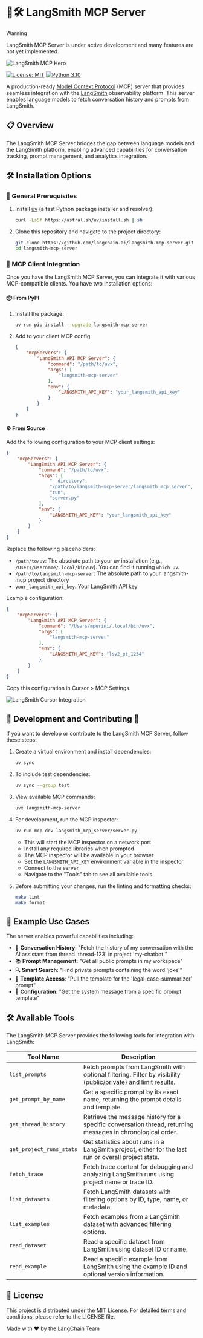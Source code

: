 # 🦜🛠️ LangSmith MCP Server

> [!WARNING]
> LangSmith MCP Server is under active development and many features are not yet implemented.


![LangSmith MCP Hero](https://raw.githubusercontent.com/langchain-ai/langsmith-mcp-server/refs/heads/main/docs/assets/langsmith_mcp_hero.png)

[![License: MIT](https://img.shields.io/badge/License-MIT-yellow.svg)](https://opensource.org/licenses/MIT)
[![Python 3.10](https://img.shields.io/badge/python-3.10-blue.svg)](https://www.python.org/downloads/release/python-3100/)

A production-ready [Model Context Protocol](https://modelcontextprotocol.io/introduction) (MCP) server that provides seamless integration with the [LangSmith](https://smith.langchain.com) observability platform. This server enables language models to fetch conversation history and prompts from LangSmith.

## 📋 Overview

The LangSmith MCP Server bridges the gap between language models and the LangSmith platform, enabling advanced capabilities for conversation tracking, prompt management, and analytics integration.

## 🛠️ Installation Options

### 📝 General Prerequisites

1. Install [uv](https://github.com/astral-sh/uv) (a fast Python package installer and resolver):
   ```bash
   curl -LsSf https://astral.sh/uv/install.sh | sh
   ```

2. Clone this repository and navigate to the project directory:
   ```bash
   git clone https://github.com/langchain-ai/langsmith-mcp-server.git
   cd langsmith-mcp-server
   ```

### 🔌 MCP Client Integration

Once you have the LangSmith MCP Server, you can integrate it with various MCP-compatible clients. You have two installation options:

#### 📦 From PyPI

1. Install the package:
   ```bash
   uv run pip install --upgrade langsmith-mcp-server
   ```

2. Add to your client MCP config:
   ```json
   {
       "mcpServers": {
           "LangSmith API MCP Server": {
               "command": "/path/to/uvx",
               "args": [
                   "langsmith-mcp-server"
               ],
               "env": {
                   "LANGSMITH_API_KEY": "your_langsmith_api_key"
               }
           }
       }
   }
   ```

#### ⚙️ From Source

Add the following configuration to your MCP client settings:

```json
{
    "mcpServers": {
        "LangSmith API MCP Server": {
            "command": "/path/to/uvx",
            "args": [
                "--directory",
                "/path/to/langsmith-mcp-server/langsmith_mcp_server",
                "run",
                "server.py"
            ],
            "env": {
                "LANGSMITH_API_KEY": "your_langsmith_api_key"
            }
        }
    }
}
```

Replace the following placeholders:
- `/path/to/uv`: The absolute path to your uv installation (e.g., `/Users/username/.local/bin/uv`). You can find it running `which uv`.
- `/path/to/langsmith-mcp-server`: The absolute path to your langsmith-mcp project directory
- `your_langsmith_api_key`: Your LangSmith API key

Example configuration:
```json
{
    "mcpServers": {
        "LangSmith API MCP Server": {
            "command": "/Users/mperini/.local/bin/uvx",
            "args": [
                "langsmith-mcp-server"
            ],
            "env": {
                "LANGSMITH_API_KEY": "lsv2_pt_1234"
            }
        }
    }
}
```

Copy this configuration in Cursor > MCP Settings.

![LangSmith Cursor Integration](docs/assets/cursor_mcp.png)

## 🧪 Development and Contributing 🤝

If you want to develop or contribute to the LangSmith MCP Server, follow these steps:

1. Create a virtual environment and install dependencies:
   ```bash
   uv sync
   ```

2. To include test dependencies:
   ```bash
   uv sync --group test
   ```

3. View available MCP commands:
   ```bash
   uvx langsmith-mcp-server
   ```

4. For development, run the MCP inspector:
   ```bash
   uv run mcp dev langsmith_mcp_server/server.py
   ```
   - This will start the MCP inspector on a network port
   - Install any required libraries when prompted
   - The MCP inspector will be available in your browser
   - Set the `LANGSMITH_API_KEY` environment variable in the inspector
   - Connect to the server
   - Navigate to the "Tools" tab to see all available tools

5. Before submitting your changes, run the linting and formatting checks:
   ```bash
   make lint
   make format
   ```

## 🚀 Example Use Cases

The server enables powerful capabilities including:

- 💬 **Conversation History**: "Fetch the history of my conversation with the AI assistant from thread 'thread-123' in project 'my-chatbot'"
- 📚 **Prompt Management**: "Get all public prompts in my workspace"
- 🔍 **Smart Search**: "Find private prompts containing the word 'joke'"
- 📝 **Template Access**: "Pull the template for the 'legal-case-summarizer' prompt"
- 🔧 **Configuration**: "Get the system message from a specific prompt template"

## 🛠️ Available Tools

The LangSmith MCP Server provides the following tools for integration with LangSmith:

| Tool Name | Description |
|-----------|-------------|
| `list_prompts` | Fetch prompts from LangSmith with optional filtering. Filter by visibility (public/private) and limit results. |
| `get_prompt_by_name` | Get a specific prompt by its exact name, returning the prompt details and template. |
| `get_thread_history` | Retrieve the message history for a specific conversation thread, returning messages in chronological order. |
| `get_project_runs_stats` | Get statistics about runs in a LangSmith project, either for the last run or overall project stats. |
| `fetch_trace` | Fetch trace content for debugging and analyzing LangSmith runs using project name or trace ID. |
| `list_datasets` | Fetch LangSmith datasets with filtering options by ID, type, name, or metadata. |
| `list_examples` | Fetch examples from a LangSmith dataset with advanced filtering options. |
| `read_dataset` | Read a specific dataset from LangSmith using dataset ID or name. |
| `read_example` | Read a specific example from LangSmith using the example ID and optional version information. |

## 📄 License

This project is distributed under the MIT License. For detailed terms and conditions, please refer to the LICENSE file.


Made with ❤️ by the [LangChain](https://langchain.com) Team
